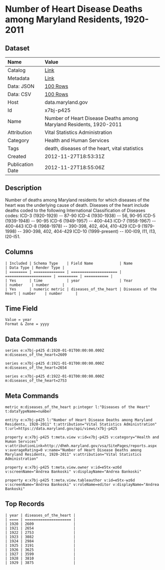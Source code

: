 # Number of Heart Disease Deaths among Maryland Residents, 1920-2011

## Dataset

| Name | Value |
| :--- | :---- |
| Catalog | [Link](https://catalog.data.gov/dataset/number-of-heart-disease-deaths-among-maryland-residents-1920-2011-22d4e) |
| Metadata | [Link](https://data.maryland.gov/api/views/x7bj-p425) |
| Data: JSON | [100 Rows](https://data.maryland.gov/api/views/x7bj-p425/rows.json?max_rows=100) |
| Data: CSV | [100 Rows](https://data.maryland.gov/api/views/x7bj-p425/rows.csv?max_rows=100) |
| Host | data.maryland.gov |
| Id | x7bj-p425 |
| Name | Number of Heart Disease Deaths among Maryland Residents, 1920-2011 |
| Attribution | Vital Statistics Administration |
| Category | Health and Human Services |
| Tags | death, diseases of the heart, vital statistics |
| Created | 2012-11-27T18:53:31Z |
| Publication Date | 2012-11-27T18:55:06Z |

## Description

Number of deaths among Maryland residents for which diseases of the heart was the underlying cause of death.  Diseases of the heart include deaths coded to the following International Classification of Diseases codes:
ICD-3 (1920-1929) -- 87-90
ICD-4 (1930-1938) -- 56, 90-95
ICD-5 (1939-1948) -- 90-95
ICD-6 (1949-1957) -- 400-443
ICD-7 (1958-1967) -- 400-443
ICD-8 (1968-1978) -- 390-398, 402, 404, 410-429
ICD-9 (1979-1998) -- 390-398, 402, 404-429
ICD-10 (1999-present) -- I00-I09, I11, I13, I20-I51.

## Columns

```ls
| Included | Schema Type    | Field Name            | Name                  | Data Type | Render Type |
| ======== | ============== | ===================== | ===================== | ========= | =========== |
| Yes      | time           | year                  | Year                  | number    | number      |
| Yes      | numeric metric | diseases_of_the_heart | Diseases of the Heart | number    | number      |
```

## Time Field

```ls
Value = year
Format & Zone = yyyy
```

## Data Commands

```ls
series e:x7bj-p425 d:1920-01-01T00:00:00.000Z m:diseases_of_the_heart=2609

series e:x7bj-p425 d:1921-01-01T00:00:00.000Z m:diseases_of_the_heart=2654

series e:x7bj-p425 d:1922-01-01T00:00:00.000Z m:diseases_of_the_heart=2753
```

## Meta Commands

```ls
metric m:diseases_of_the_heart p:integer l:"Diseases of the Heart" t:dataTypeName=number

entity e:x7bj-p425 l:"Number of Heart Disease Deaths among Maryland Residents, 1920-2011" t:attribution="Vital Statistics Administration" t:url=https://data.maryland.gov/api/views/x7bj-p425

property e:x7bj-p425 t:meta.view v:id=x7bj-p425 v:category="Health and Human Services" v:attributionLink=http://dhmh.maryland.gov/vsa/SitePages/reports.aspx v:averageRating=0 v:name="Number of Heart Disease Deaths among Maryland Residents, 1920-2011" v:attribution="Vital Statistics Administration"

property e:x7bj-p425 t:meta.view.owner v:id=e5tx-wz6d v:screenName="Andrea Bankoski" v:displayName="Andrea Bankoski"

property e:x7bj-p425 t:meta.view.tableauthor v:id=e5tx-wz6d v:screenName="Andrea Bankoski" v:roleName=editor v:displayName="Andrea Bankoski"
```

## Top Records

```ls
| year | diseases_of_the_heart | 
| ==== | ===================== | 
| 1920 | 2609                  | 
| 1921 | 2654                  | 
| 1922 | 2753                  | 
| 1923 | 3082                  | 
| 1924 | 2984                  | 
| 1925 | 3191                  | 
| 1926 | 3625                  | 
| 1927 | 3599                  | 
| 1928 | 3810                  | 
| 1929 | 3875                  | 
```
